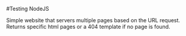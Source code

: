 #Testing NodeJS

Simple website that servers multiple pages based on the URL request.  Returns specific html pages or a 404 template if no page is found.